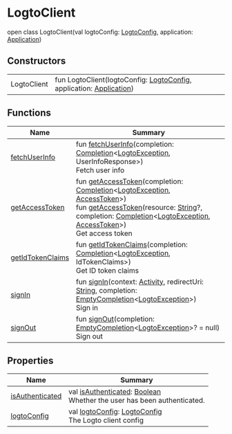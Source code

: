# LogtoClient


open class LogtoClient(val logtoConfig: [LogtoConfig](../../io.logto.sdk.android.type/-logto-config/index.md), application: [Application](https://developer.android.com/reference/kotlin/android/app/Application.html))

## Constructors

| | |
|---|---|
| LogtoClient | fun LogtoClient(logtoConfig: [LogtoConfig](../../io.logto.sdk.android.type/-logto-config/index.md), application: [Application](https://developer.android.com/reference/kotlin/android/app/Application.html)) |

## Functions

| Name | Summary |
|---|---|
| [fetchUserInfo](fetch-user-info.md) | fun [fetchUserInfo](fetch-user-info.md)(completion: [Completion](../../io.logto.sdk.android.completion/-completion/index.md)&lt;[LogtoException](../../io.logto.sdk.android.exception/-logto-exception/index.md), UserInfoResponse&gt;)<br/>Fetch user info |
| [getAccessToken](get-access-token-constructor) | fun [getAccessToken](get-access-token-constructor)(completion: [Completion](../../io.logto.sdk.android.completion/-completion/index.md)&lt;[LogtoException](../../io.logto.sdk.android.exception/-logto-exception/index.md), [AccessToken](../../io.logto.sdk.android.type/-access-token/index.md)&gt;)<br/>fun [getAccessToken](get-access-token-constructor)(resource: [String](https://kotlinlang.org/api/latest/jvm/stdlib/kotlin/-string/index.html)?, completion: [Completion](../../io.logto.sdk.android.completion/-completion/index.md)&lt;[LogtoException](../../io.logto.sdk.android.exception/-logto-exception/index.md), [AccessToken](../../io.logto.sdk.android.type/-access-token/index.md)&gt;)<br/>Get access token |
| [getIdTokenClaims](get-id-token-claims.md) | fun [getIdTokenClaims](get-id-token-claims.md)(completion: [Completion](../../io.logto.sdk.android.completion/-completion/index.md)&lt;[LogtoException](../../io.logto.sdk.android.exception/-logto-exception/index.md), IdTokenClaims&gt;)<br/>Get ID token claims |
| [signIn](sign-in.md) | fun [signIn](sign-in.md)(context: [Activity](https://developer.android.com/reference/kotlin/android/app/Activity.html), redirectUri: [String](https://kotlinlang.org/api/latest/jvm/stdlib/kotlin/-string/index.html), completion: [EmptyCompletion](../../io.logto.sdk.android.completion/-empty-completion/index.md)&lt;[LogtoException](../../io.logto.sdk.android.exception/-logto-exception/index.md)&gt;)<br/>Sign in |
| [signOut](sign-out.md) | fun [signOut](sign-out.md)(completion: [EmptyCompletion](../../io.logto.sdk.android.completion/-empty-completion/index.md)&lt;[LogtoException](../../io.logto.sdk.android.exception/-logto-exception/index.md)&gt;? = null)<br/>Sign out |

## Properties

| Name | Summary |
|---|---|
| [isAuthenticated](is-authenticated.md) | val [isAuthenticated](is-authenticated.md): [Boolean](https://kotlinlang.org/api/latest/jvm/stdlib/kotlin/-boolean/index.html)<br/>Whether the user has been authenticated. |
| [logtoConfig](logto-config.md) | val [logtoConfig](logto-config.md): [LogtoConfig](../../io.logto.sdk.android.type/-logto-config/index.md)<br/>The Logto client config |
